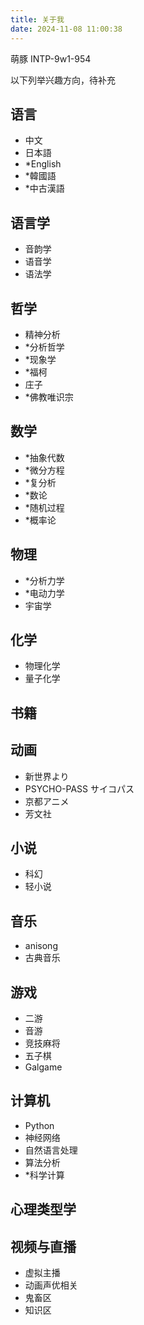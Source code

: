 ```yaml
---
title: 关于我
date: 2024-11-08 11:00:38
---
```

萌豚
INTP-9w1-954

以下列举兴趣方向，待补充

## 语言

* 中文
* 日本語
* *English
* *韓國語
* *中古漢語

## 语言学

* 音韵学
* 语音学
* 语法学
  
## 哲学

* 精神分析
* *分析哲学
* *现象学
* *福柯
* 庄子
* *佛教唯识宗

## 数学

* *抽象代数
* *微分方程
* *复分析
* *数论
* *随机过程
* *概率论

## 物理

* *分析力学
* *电动力学
* 宇宙学

## 化学

* 物理化学
* 量子化学

## 书籍

## 动画

* 新世界より
* PSYCHO-PASS サイコパス
* 京都アニメ
* 芳文社

## 小说

* 科幻
* 轻小说

## 音乐

* anisong
* 古典音乐

## 游戏

* 二游
* 音游
* 竞技麻将
* 五子棋
* Galgame

## 计算机

* Python
* 神经网络
* 自然语言处理
* 算法分析
* *科学计算

## 心理类型学

## 视频与直播

* 虚拟主播
* 动画声优相关
* 鬼畜区
* 知识区
